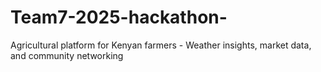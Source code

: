 # Team7-2025-hackathon-
Agricultural platform for Kenyan farmers - Weather insights, market data, and community networking
